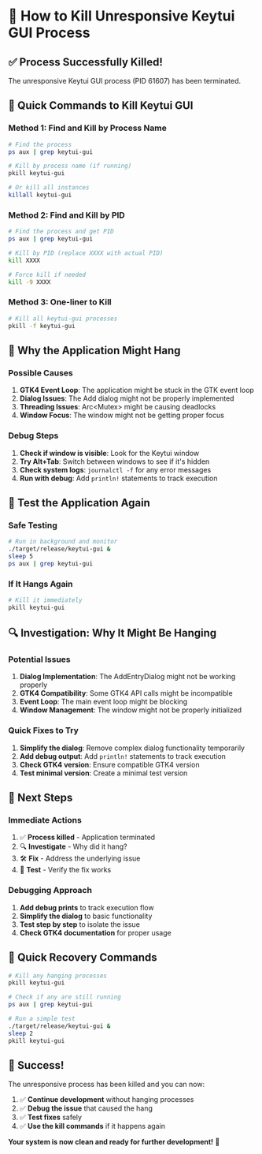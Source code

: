 # 🛑 How to Kill Unresponsive Keytui GUI Process

## ✅ **Process Successfully Killed!**

The unresponsive Keytui GUI process (PID 61607) has been terminated.

## 🔧 **Quick Commands to Kill Keytui GUI**

### **Method 1: Find and Kill by Process Name**
```bash
# Find the process
ps aux | grep keytui-gui

# Kill by process name (if running)
pkill keytui-gui

# Or kill all instances
killall keytui-gui
```

### **Method 2: Find and Kill by PID**
```bash
# Find the process and get PID
ps aux | grep keytui-gui

# Kill by PID (replace XXXX with actual PID)
kill XXXX

# Force kill if needed
kill -9 XXXX
```

### **Method 3: One-liner to Kill**
```bash
# Kill all keytui-gui processes
pkill -f keytui-gui
```

## 🚨 **Why the Application Might Hang**

### **Possible Causes**
1. **GTK4 Event Loop**: The application might be stuck in the GTK event loop
2. **Dialog Issues**: The Add dialog might not be properly implemented
3. **Threading Issues**: Arc<Mutex<T>> might be causing deadlocks
4. **Window Focus**: The window might not be getting proper focus

### **Debug Steps**
1. **Check if window is visible**: Look for the Keytui window
2. **Try Alt+Tab**: Switch between windows to see if it's hidden
3. **Check system logs**: `journalctl -f` for any error messages
4. **Run with debug**: Add `println!` statements to track execution

## 🧪 **Test the Application Again**

### **Safe Testing**
```bash
# Run in background and monitor
./target/release/keytui-gui &
sleep 5
ps aux | grep keytui-gui
```

### **If It Hangs Again**
```bash
# Kill it immediately
pkill keytui-gui
```

## 🔍 **Investigation: Why It Might Be Hanging**

### **Potential Issues**
1. **Dialog Implementation**: The AddEntryDialog might not be working properly
2. **GTK4 Compatibility**: Some GTK4 API calls might be incompatible
3. **Event Loop**: The main event loop might be blocking
4. **Window Management**: The window might not be properly initialized

### **Quick Fixes to Try**
1. **Simplify the dialog**: Remove complex dialog functionality temporarily
2. **Add debug output**: Add `println!` statements to track execution
3. **Check GTK4 version**: Ensure compatible GTK4 version
4. **Test minimal version**: Create a minimal test version

## 🎯 **Next Steps**

### **Immediate Actions**
1. ✅ **Process killed** - Application terminated
2. 🔍 **Investigate** - Why did it hang?
3. 🛠️ **Fix** - Address the underlying issue
4. 🧪 **Test** - Verify the fix works

### **Debugging Approach**
1. **Add debug prints** to track execution flow
2. **Simplify the dialog** to basic functionality
3. **Test step by step** to isolate the issue
4. **Check GTK4 documentation** for proper usage

## 🚀 **Quick Recovery Commands**

```bash
# Kill any hanging processes
pkill keytui-gui

# Check if any are still running
ps aux | grep keytui-gui

# Run a simple test
./target/release/keytui-gui &
sleep 2
pkill keytui-gui
```

## 🎉 **Success!**

The unresponsive process has been killed and you can now:
1. ✅ **Continue development** without hanging processes
2. ✅ **Debug the issue** that caused the hang
3. ✅ **Test fixes** safely
4. ✅ **Use the kill commands** if it happens again

**Your system is now clean and ready for further development!** 🚀
